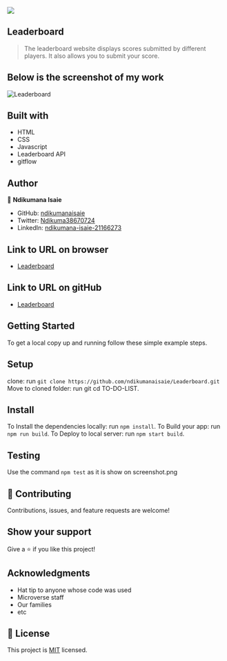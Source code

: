 ![](https://img.shields.io/badge/Microverse-blueviolet)

## Leaderboard

> The leaderboard website displays scores submitted by different players. It also allows you to submit your score.

## Below is the screenshot of my work
![Leaderboard](https://github.com/ndikumanaisaie/Leaderboard/blob/feature/final_touch/src/images/shot.png)

## Built with
- HTML
- CSS
- Javascript
- Leaderboard API
- gitflow


## Author

👤 **Ndikumana Isaie**

- GitHub: [ndikumanaisaie](https://github.com/ndikumanaisaie)
- Twitter: [Ndikuma38670724](https://twitter.com/Ndikuma38670724)
- LinkedIn: [ndikumana-isaie-21166273](https://www.linkedin.com/in/ndikumana-isaie-21166273/)

## Link to URL on browser
- [Leaderboard](https://ndikumanaisaie.github.io/Leaderboard/dist/)

## Link to URL on gitHub
- [Leaderboard](https://github.com/ndikumanaisaie/Leaderboard.git)

## Getting Started

To get a local copy up and running follow these simple example steps.

## Setup
clone: run `git clone https://github.com/ndikumanaisaie/Leaderboard.git`
Move to cloned folder: run git cd TO-DO-LIST.

## Install

To Install the dependencies locally: run `npm install`.
To Build your app: run `npm run build`.
To Deploy to local server: run `npm start build`.

## Testing

Use the command `npm test` as it is show on screenshot.png

## 🤝 Contributing

Contributions, issues, and feature requests are welcome!

## Show your support

Give a ⭐️ if you like this project!

## Acknowledgments

- Hat tip to anyone whose code was used
- Microverse staff
- Our families
- etc

## 📝 License

This project is [MIT](./MIT.md) licensed.
